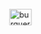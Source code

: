 
<a href="https://www.linkedin.com/in/carlos-díaz-alzate-937748233" target="blank">
<img align="center" src="https://res.cloudinary.com/dzjytwhrg/image/upload/v1669655082/workshopfinal4_kki2zu.png" alt="burguer reducer img" height="30" width="40" />  
 </a>

